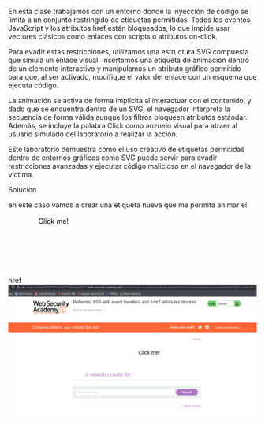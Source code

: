 En esta clase trabajamos con un entorno donde la inyección de código se limita a un conjunto restringido de etiquetas permitidas. Todos los eventos JavaScript y los atributos href están bloqueados, lo que impide usar vectores clásicos como enlaces con scripts o atributos on-click.

Para evadir estas restricciones, utilizamos una estructura SVG compuesta que simula un enlace visual. Insertamos una etiqueta de animación dentro de un elemento interactivo y manipulamos un atributo gráfico permitido para que, al ser activado, modifique el valor del enlace con un esquema que ejecuta código.

La animación se activa de forma implícita al interactuar con el contenido, y dado que se encuentra dentro de un SVG, el navegador interpreta la secuencia de forma válida aunque los filtros bloqueen atributos estándar. Además, se incluye la palabra Click como anzuelo visual para atraer al usuario simulado del laboratorio a realizar la acción.

Este laboratorio demuestra cómo el uso creativo de etiquetas permitidas dentro de entornos gráficos como SVG puede servir para evadir restricciones avanzadas y ejecutar código malicioso en el navegador de la víctima.

Solucion

en este caso vamos a crear una etiqueta nueva que me permita animar el href
<svg><a><animate attributeName=href values=javascript:alert(0) /><text x=30 y=30>Click me!</text></a>
![Pasted_image_20250718174753.png](Imagenes/Pasted_image_20250718174753.png)
